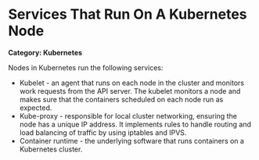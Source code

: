 # Services That Run On A Kubernetes Node

__Category: Kubernetes__

Nodes in Kubernetes run the following services:

* Kubelet - an agent that runs on each node in the cluster and monitors work requests from the API server. The kubelet monitors a node and makes sure that the containers scheduled on each node run as expected.
* Kube-proxy - responsible for local cluster networking, ensuring the node has a unique IP address. It implements rules to handle routing and load balancing of traffic by using iptables and IPVS.
* Container runtime - the underlying software that runs containers on a Kubernetes cluster.
